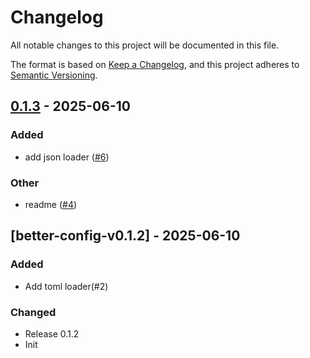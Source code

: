 # Changelog

All notable changes to this project will be documented in this file.

The format is based on [Keep a Changelog](https://keepachangelog.com/en/1.0.0/),
and this project adheres to [Semantic Versioning](https://semver.org/spec/v2.0.0.html).

## [0.1.3](https://github.com/bingryan/better-config-rs/compare/better-config-loader-v0.1.2...better-config-loader-v0.1.3) - 2025-06-10

### Added

- add json loader ([#6](https://github.com/bingryan/better-config-rs/pull/6))

### Other

- readme ([#4](https://github.com/bingryan/better-config-rs/pull/4))

## [better-config-v0.1.2] - 2025-06-10

### Added

-   Add toml loader(#2)

### Changed

-   Release 0.1.2
-   Init
